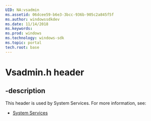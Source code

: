 ```yaml
---
UID: NA:vsadmin
ms.assetid: 06dcee59-b6e3-3bcc-936b-905c2a845f5f
ms.author: windowssdkdev
ms.date: 11/14/2018
ms.keywords: 
ms.prod: windows
ms.technology: windows-sdk
ms.topic: portal
tech.root: base
---
```


# Vsadmin.h header


## -description


This header is used by System Services. For more information, see:

- [System Services](../_base)
